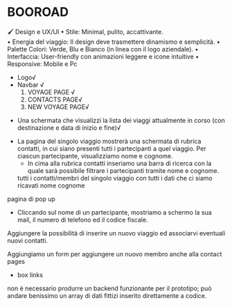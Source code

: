 # BOOROAD

🖌️ Design e UX/UI
 • Stile: Minimal, pulito, accattivante.  
 • Energia del viaggio: Il design deve trasmettere dinamismo e semplicità.
 • Palette Colori: Verde, Blu e Bianco (in linea con il logo aziendale).
 • Interfaccia: User-friendly con animazioni leggere e icone intuitive
 • Responsive: Mobile e Pc
     <!-- cercare un font -->



<!-- HEADER -->
- Logo√
- Navbar √
   1. VOYAGE PAGE √
   2. CONTACTS PAGE√
   3. NEW VOYAGE PAGE√



<!-- HOMEPAGE/ VOYAGE PAGE  -->
- Una schermata che visualizzi la lista dei viaggi attualmente in corso (con destinazione e data di inizio e
fine)√

<!-- CONTACTS PAGE -->
- La pagina del singolo viaggio mostrerà una schermata di rubrica contatti, in cui siano presenti tutti i
partecipanti a quel viaggio. Per ciascun partecipante, visualizziamo nome e cognome.
    <!-- PARTE SUPERIORE -->
    - In cima alla rubrica contatti inseriamo una barra di ricerca con la quale sarà possibile filtrare i partecipanti
    tramite nome e cognome.
    <!-- PARTE INFERIORE -->
    tutti i contatti/membri del singolo viaggio con tutti i dati che ci siamo ricavati nome cognome 


<!-- CONTACT-DETAILS PAGE  --> 
pagina di pop up
- Cliccando sul nome di un partecipante, mostriamo a schermo la sua mail, il numero di telefono ed il codice
fiscale.



<!-- BONUS -->
<!-- NEW VOYAGE PAGE -->
Aggiungere la possibilità di inserire un nuovo viaggio ed associarvi eventuali nuovi contatti.
<!-- MEMBER FORM -->
Aggiungiamo un form per aggiungere un nuovo membro anche alla contact pages


<!-- footer -->
- box links


<!-- Nota:  -->
non è necessario produrre un backend funzionante per il prototipo; può andare benissimo un array di dati
fittizi inserito direttamente a codice.